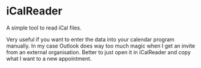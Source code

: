 # iCalReader
A simple tool to read iCal files.

Very useful if you want to enter the data into your calendar program manually.
In my case Outlook does way too much magic when I get an invite from an external organisation. Better to just open it in iCalReader and copy what I want to a new appointment.
